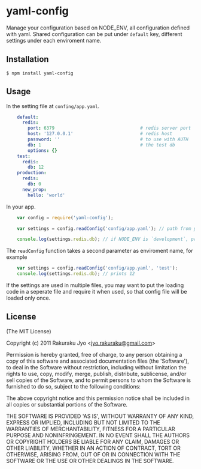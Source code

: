
# yaml-config

Manage your configuration based on NODE_ENV, all configuration defined with yaml. Shared configuration can be put under `default` key, different settings under each enviroment name.

## Installation

    $ npm install yaml-config

## Usage

In the setting file at `confing/app.yaml`.
```yaml
    default:
      redis:
        port: 6379                                # redis server port
        host: '127.0.0.1'                         # redis host
        password: ''                              # to use with AUTH
        db: 1                                     # the test db
        options: {}
    test:
      redis:
        db: 12
    production:
      redis:
        db: 0
      new_prop:
        hello: 'world'
```

In your app.
```javascript
    var config = require('yaml-config');

    var settings = config.readConfig('config/app.yaml'); // path from your app root without slash

    console.log(settings.redis.db); // if NODE_ENV is `development`, prints 1
```

The `readConfig` function takes a second parameter as enviroment name, for example
```javascript
    var settings = config.readConfig('config/app.yaml', 'test');
    console.log(settings.redis.db); // prints 12
```

If the settings are used in multiple files, you may want to put the loading code in a seperate file and require it when used, so that config file will be loaded only once.

## License

(The MIT License)

Copyright (c) 2011 Rakuraku Jyo &lt;jyo.rakuraku@gmail.com&gt;

Permission is hereby granted, free of charge, to any person obtaining
a copy of this software and associated documentation files (the
'Software'), to deal in the Software without restriction, including
without limitation the rights to use, copy, modify, merge, publish,
distribute, sublicense, and/or sell copies of the Software, and to
permit persons to whom the Software is furnished to do so, subject to
the following conditions:

The above copyright notice and this permission notice shall be
included in all copies or substantial portions of the Software.

THE SOFTWARE IS PROVIDED 'AS IS', WITHOUT WARRANTY OF ANY KIND,
EXPRESS OR IMPLIED, INCLUDING BUT NOT LIMITED TO THE WARRANTIES OF
MERCHANTABILITY, FITNESS FOR A PARTICULAR PURPOSE AND NONINFRINGEMENT.
IN NO EVENT SHALL THE AUTHORS OR COPYRIGHT HOLDERS BE LIABLE FOR ANY
CLAIM, DAMAGES OR OTHER LIABILITY, WHETHER IN AN ACTION OF CONTRACT,
TORT OR OTHERWISE, ARISING FROM, OUT OF OR IN CONNECTION WITH THE
SOFTWARE OR THE USE OR OTHER DEALINGS IN THE SOFTWARE.
